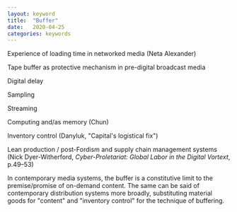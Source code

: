 ```yaml
---
layout: keyword
title:  "Buffer"
date:   2020-04-25
categories: keywords
---
```


Experience of loading time in networked media (Neta Alexander)

Tape buffer as protective mechanism in pre-digital broadcast media

Digital delay

Sampling

Streaming

Computing and/as memory (Chun)

Inventory control (Danyluk, "Capital's logistical fix")

Lean production / post-Fordism and supply chain management systems (Nick Dyer-Witherford, _Cyber-Proletariat: Global Labor in the Digital Vortext_, p.49–53)

In contemporary media systems, the buffer is a constitutive limit to the premise/promise of on-demand content. The same can be said of contemporary distribution systems more broadly, substituting material goods for "content" and "inventory control" for the technique of buffering.
